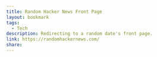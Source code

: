 ```yaml
---
title: Random Hacker News Front Page
layout: bookmark
tags:
  - Tech
description: Redirecting to a random date's front page.
link: https://randomhackernews.com/
share:
---
```


